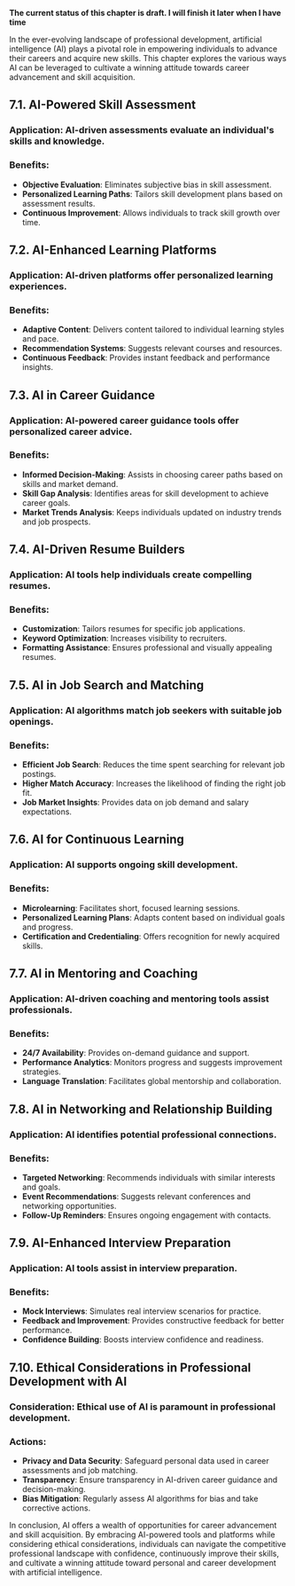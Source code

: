 **The current status of this chapter is draft. I will finish it later when I have time**

In the ever-evolving landscape of professional development, artificial intelligence (AI) plays a pivotal role in empowering individuals to advance their careers and acquire new skills. This chapter explores the various ways AI can be leveraged to cultivate a winning attitude towards career advancement and skill acquisition.

7.1. **AI-Powered Skill Assessment**
------------------------------------

### Application: AI-driven assessments evaluate an individual's skills and knowledge.

### Benefits:

* **Objective Evaluation**: Eliminates subjective bias in skill assessment.
* **Personalized Learning Paths**: Tailors skill development plans based on assessment results.
* **Continuous Improvement**: Allows individuals to track skill growth over time.

7.2. **AI-Enhanced Learning Platforms**
---------------------------------------

### Application: AI-driven platforms offer personalized learning experiences.

### Benefits:

* **Adaptive Content**: Delivers content tailored to individual learning styles and pace.
* **Recommendation Systems**: Suggests relevant courses and resources.
* **Continuous Feedback**: Provides instant feedback and performance insights.

7.3. **AI in Career Guidance**
------------------------------

### Application: AI-powered career guidance tools offer personalized career advice.

### Benefits:

* **Informed Decision-Making**: Assists in choosing career paths based on skills and market demand.
* **Skill Gap Analysis**: Identifies areas for skill development to achieve career goals.
* **Market Trends Analysis**: Keeps individuals updated on industry trends and job prospects.

7.4. **AI-Driven Resume Builders**
----------------------------------

### Application: AI tools help individuals create compelling resumes.

### Benefits:

* **Customization**: Tailors resumes for specific job applications.
* **Keyword Optimization**: Increases visibility to recruiters.
* **Formatting Assistance**: Ensures professional and visually appealing resumes.

7.5. **AI in Job Search and Matching**
--------------------------------------

### Application: AI algorithms match job seekers with suitable job openings.

### Benefits:

* **Efficient Job Search**: Reduces the time spent searching for relevant job postings.
* **Higher Match Accuracy**: Increases the likelihood of finding the right job fit.
* **Job Market Insights**: Provides data on job demand and salary expectations.

7.6. **AI for Continuous Learning**
-----------------------------------

### Application: AI supports ongoing skill development.

### Benefits:

* **Microlearning**: Facilitates short, focused learning sessions.
* **Personalized Learning Plans**: Adapts content based on individual goals and progress.
* **Certification and Credentialing**: Offers recognition for newly acquired skills.

7.7. **AI in Mentoring and Coaching**
-------------------------------------

### Application: AI-driven coaching and mentoring tools assist professionals.

### Benefits:

* **24/7 Availability**: Provides on-demand guidance and support.
* **Performance Analytics**: Monitors progress and suggests improvement strategies.
* **Language Translation**: Facilitates global mentorship and collaboration.

7.8. **AI in Networking and Relationship Building**
---------------------------------------------------

### Application: AI identifies potential professional connections.

### Benefits:

* **Targeted Networking**: Recommends individuals with similar interests and goals.
* **Event Recommendations**: Suggests relevant conferences and networking opportunities.
* **Follow-Up Reminders**: Ensures ongoing engagement with contacts.

7.9. **AI-Enhanced Interview Preparation**
------------------------------------------

### Application: AI tools assist in interview preparation.

### Benefits:

* **Mock Interviews**: Simulates real interview scenarios for practice.
* **Feedback and Improvement**: Provides constructive feedback for better performance.
* **Confidence Building**: Boosts interview confidence and readiness.

7.10. **Ethical Considerations in Professional Development with AI**
--------------------------------------------------------------------

### Consideration: Ethical use of AI is paramount in professional development.

### Actions:

* **Privacy and Data Security**: Safeguard personal data used in career assessments and job matching.
* **Transparency**: Ensure transparency in AI-driven career guidance and decision-making.
* **Bias Mitigation**: Regularly assess AI algorithms for bias and take corrective actions.

In conclusion, AI offers a wealth of opportunities for career advancement and skill acquisition. By embracing AI-powered tools and platforms while considering ethical considerations, individuals can navigate the competitive professional landscape with confidence, continuously improve their skills, and cultivate a winning attitude toward personal and career development with artificial intelligence.
